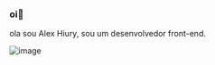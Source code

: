 ### oi👋

ola sou Alex Hiury, sou um desenvolvedor front-end.

![image](https://github.com/HIURY14/Hiury14/assets/136655121/26fcd872-e749-49e3-a9a4-b45eca9d3559)


<!--
**HIURY14/Hiury14** is a ✨ _special_ ✨ repository because its `README.md` (this file) appears on your GitHub profile.

Here are some ideas to get you started:

- 🔭 I’m currently working on ...
- 🌱 I’m currently learning ...
- 👯 I’m looking to collaborate on ...
- 🤔 I’m looking for help with ...
- 💬 Ask me about ...
- 📫 How to reach me: ...
- 😄 Pronouns: ...
- ⚡ Fun fact: ...
-->
